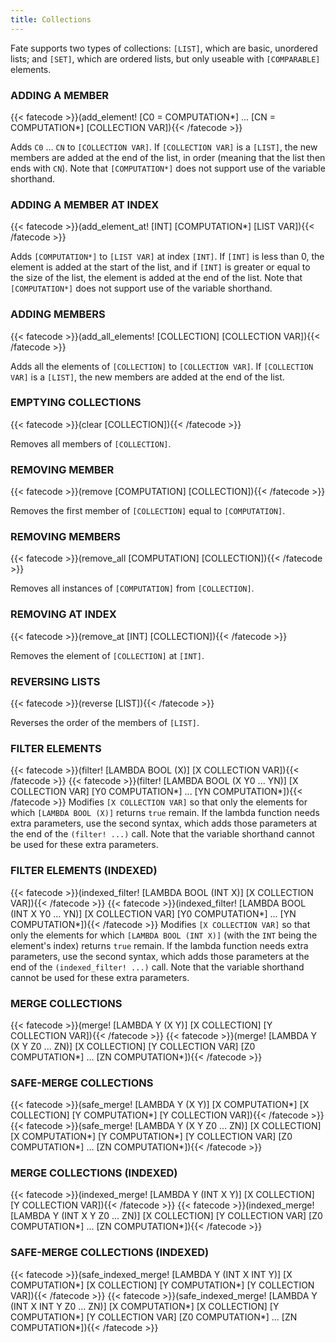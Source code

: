 ```yaml
---
title: Collections
---
```

Fate supports two types of collections: `[LIST]`, which are basic, unordered
lists; and `[SET]`, which are ordered lists, but only useable with
`[COMPARABLE]` elements.

### ADDING A MEMBER
{{< fatecode >}}(add_element! [C0 = COMPUTATION*] ... [CN = COMPUTATION*] [COLLECTION VAR]){{< /fatecode >}}

Adds `C0` ... `CN` to `[COLLECTION VAR]`. If `[COLLECTION VAR]` is a `[LIST]`,
the new members are added at the end of the list, in order (meaning that the
list then ends with `CN`). Note that `[COMPUTATION*]` does not support use of
the variable shorthand.

### ADDING A MEMBER AT INDEX
{{< fatecode >}}(add_element_at! [INT] [COMPUTATION*] [LIST VAR]){{< /fatecode >}}

Adds `[COMPUTATION*]` to `[LIST VAR]` at index `[INT]`. If `[INT]` is less than
0, the element is added at the start of the list, and if `[INT]` is greater or
equal to the size of the list, the element is added at the end of the list. Note
that `[COMPUTATION*]` does not support use of the variable shorthand.

### ADDING MEMBERS
{{< fatecode >}}(add_all_elements! [COLLECTION] [COLLECTION VAR]){{< /fatecode >}}

Adds all the elements of `[COLLECTION]` to `[COLLECTION VAR]`. If
`[COLLECTION VAR]` is a `[LIST]`, the new members are added at the end of the
list.

### EMPTYING COLLECTIONS
{{< fatecode >}}(clear [COLLECTION]){{< /fatecode >}}

Removes all members of `[COLLECTION]`.

### REMOVING MEMBER
{{< fatecode >}}(remove [COMPUTATION] [COLLECTION]){{< /fatecode >}}

Removes the first member of `[COLLECTION]` equal to `[COMPUTATION]`.

### REMOVING MEMBERS
{{< fatecode >}}(remove_all [COMPUTATION] [COLLECTION]){{< /fatecode >}}

Removes all instances of  `[COMPUTATION]` from `[COLLECTION]`.

### REMOVING AT INDEX
{{< fatecode >}}(remove_at [INT] [COLLECTION]){{< /fatecode >}}

Removes the element of `[COLLECTION]` at `[INT]`.

### REVERSING LISTS
{{< fatecode >}}(reverse [LIST]){{< /fatecode >}}

Reverses the order of the members of `[LIST]`.

### FILTER ELEMENTS
{{< fatecode >}}(filter! [LAMBDA BOOL (X)] [X COLLECTION VAR]){{< /fatecode >}}
{{< fatecode >}}(filter! [LAMBDA BOOL (X Y0 ... YN)] [X COLLECTION VAR] [Y0 COMPUTATION*] ... [YN COMPUTATION*]){{< /fatecode >}}
Modifies `[X COLLECTION VAR]` so that only the elements for which
`[LAMBDA BOOL (X)]` returns `true` remain. If the lambda function needs extra
parameters, use the second syntax, which adds those parameters at the end of the
`(filter! ...)` call. Note that the variable shorthand cannot be used for these
extra parameters.

### FILTER ELEMENTS (INDEXED)
{{< fatecode >}}(indexed_filter! [LAMBDA BOOL (INT X)] [X COLLECTION VAR]){{< /fatecode >}}
{{< fatecode >}}(indexed_filter! [LAMBDA BOOL (INT X Y0 ... YN)] [X COLLECTION VAR] [Y0 COMPUTATION*] ... [YN COMPUTATION*]){{< /fatecode >}}
Modifies `[X COLLECTION VAR]` so that only the elements for which
`[LAMBDA BOOL (INT X)]` (with the `INT` being the element's index) returns
`true` remain. If the lambda function needs extra parameters, use the second
syntax, which adds those parameters at the end of the `(indexed_filter! ...)`
call.  Note that the variable shorthand cannot be used for these extra
parameters.

### MERGE COLLECTIONS
{{< fatecode >}}(merge! [LAMBDA Y (X Y)] [X COLLECTION] [Y COLLECTION VAR]){{< /fatecode >}}
{{< fatecode >}}(merge! [LAMBDA Y (X Y Z0 ... ZN)] [X COLLECTION] [Y COLLECTION VAR] [Z0 COMPUTATION*] ... [ZN COMPUTATION*]){{< /fatecode >}}


### SAFE-MERGE COLLECTIONS
{{< fatecode >}}(safe_merge! [LAMBDA Y (X Y)] [X COMPUTATION*] [X COLLECTION] [Y COMPUTATION*] [Y COLLECTION VAR]){{< /fatecode >}}
{{< fatecode >}}(safe_merge! [LAMBDA Y (X Y Z0 ... ZN)] [X COLLECTION] [X COMPUTATION*] [Y COMPUTATION*] [Y COLLECTION VAR] [Z0 COMPUTATION*] ... [ZN COMPUTATION*]){{< /fatecode >}}

### MERGE COLLECTIONS (INDEXED)
{{< fatecode >}}(indexed_merge! [LAMBDA Y (INT X Y)] [X COLLECTION] [Y COLLECTION VAR]){{< /fatecode >}}
{{< fatecode >}}(indexed_merge! [LAMBDA Y (INT X Y Z0 ... ZN)] [X COLLECTION] [Y COLLECTION VAR] [Z0 COMPUTATION*] ... [ZN COMPUTATION*]){{< /fatecode >}}

### SAFE-MERGE COLLECTIONS (INDEXED)
{{< fatecode >}}(safe_indexed_merge! [LAMBDA Y (INT X INT Y)] [X COMPUTATION*] [X COLLECTION] [Y COMPUTATION*] [Y COLLECTION VAR]){{< /fatecode >}}
{{< fatecode >}}(safe_indexed_merge! [LAMBDA Y (INT X INT Y Z0 ... ZN)] [X COMPUTATION*] [X COLLECTION] [Y COMPUTATION*] [Y COLLECTION VAR] [Z0 COMPUTATION*] ... [ZN COMPUTATION*]){{< /fatecode >}}
